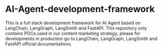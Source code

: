 # AI-Agent-development-framework

This is a full stack development framework for AI Agent based on LangChain, LangGraph, LangSmith and FastAPI. This repository only contains POCs used in our content marketing strategy, please for developments in production go to LangChain, LangGraph, LangSmith and FastAPI official documentations.



